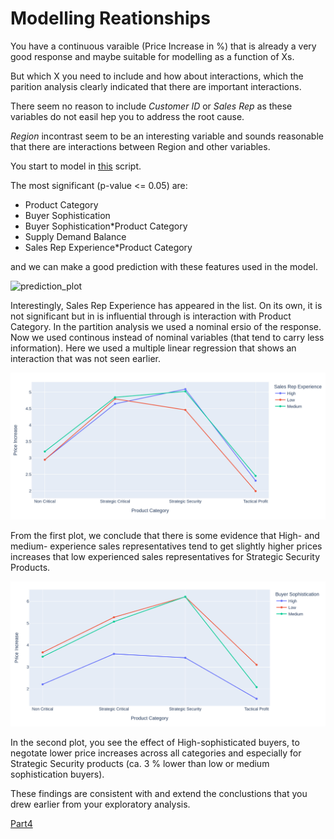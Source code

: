 # Modelling Reationships


You have a continuous varaible (Price Increase in %) that is already a very good response and maybe suitable for modelling as a function of Xs. 

But which X you need to include and how about interactions, which the parition analysis clearly indicated that there are important interactions.


There seem no reason to include *Customer ID* or *Sales Rep* as these variables do not easil hep you to address the root cause.

*Region* incontrast seem to be an interesting variable and sounds reasonable that there are interactions between Region and other variables.


You start to model in [this](./source/modelling.py) script.



The most significant (p-value <= 0.05) are:
- Product Category
- Buyer Sophistication
- Buyer Sophistication*Product Category
- Supply Demand Balance
- Sales Rep Experience*Product Category


and we can make a good prediction with these features used in the model.

![prediction_plot](./assets/price_prediciton_plot.jpg)



Interestingly, Sales Rep Experience has appeared in the list. On its own, it is not significant but in is influential through is interaction with Product Category.
In the partition analysis we used a nominal ersio of the response. Now we used continous instead of nominal variables (that tend to carry less information). 
Here we used a multiple linear regression that shows an interaction that was not seen earlier.


![grouped_prices1](./assets/av_price_grouped_product_sales.jpg)

From the first plot, we conclude that there is some evidence that High- and medium- experience sales representatives tend to get slightly higher prices increases that low experienced sales representatives for Strategic Security Products. 

![grouped_prices2](./assets/av_price_grouped_product_buyer.jpg)

In the second plot, you see the effect of High-sophisticated buyers, to negotate lower price increases across all categories and especially for Strategic Security products (ca. 3 % lower than low or medium sophistication buyers).


These findings are consistent with and extend the conclustions that you drew earlier from your exploratory analysis.

[Part4](./Readme_part4.md)



